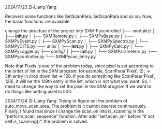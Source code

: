 
2024/11/23 Zi-Liang Yang:

Recovers some functions like GetScanPara, SetScanPara and so on. Now, the basic functions are available.

change the structure of the project into
SXM-Pycontroller/
├── modules/
│   ├── __init__.py
│   ├── SXMRemote.py
│   ├── SXMPyBase.py
│   ├── SXMPyEvent.py
│   ├── SXMPyScan.py
│   ├── SXMPySpectro.py
│   └── SXMPyCITS.py
├── utils/
│   ├── __init__.py
│   ├── SXMPyCalc.py
│   └── SXMPyLogger.py
├── config/
│   ├── __init__.py
│   └── SXMParameters.py
├── SXMPycontroller.py
└── SXMPycon_entry.py

Note that Pixels is one of the problem today, since pixel is set according to the order of list in the SXM program, for example, ScanPara('Pixel', 2); → 3th entry in drop down list => 128. If you do something like ScanPara('Pixel', 128), it will be the 129th entry in the list, which is not what you want. So, I need to change the way to set the pixel in the SXM program if we want to do things like setting pixel to 500.

2024/11/24 Zi-Liang Yang:
Trying to figure out the problem of auto_move_scan_area.
The problem is it cannot operate continueously. Finally, I found that since I change the scan_on into is_scanning in the "perform_scan_sequence" function.
After add "self.scan_on" before "if not self.is_scanning()", the problem is solved.